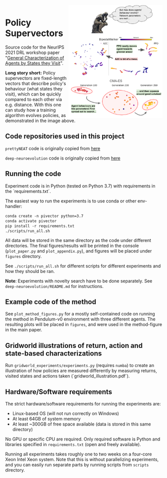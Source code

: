 <img src="images/graphical_abstract.png" align="right" width="60%" />

# Policy Supervectors

Source code for the NeurIPS 2021 DRL workshop paper "[General Characterization of Agents by States they Visit](https://arxiv.org/abs/2012.01244)".

**Long story short:** Policy supervectors are fixed-length vectors that describe policy's behaviour (what states they visit),
which can be quickly compared to each other via e.g. distance. With this one can study how a training algorithm evolves
policies, as demonstrated in the image above.

## Code repositories used in this project

`prettyNEAT` code is originally copied from [here](https://github.com/google/brain-tokyo-workshop/tree/master/WANNRelease/prettyNEAT)

`deep-neuroevolution` code is originally copied from [here](https://github.com/uber-research/deep-neuroevolution)

## Running the code
Experiment code is in Python (tested on Python 3.7) with requirements in the `requirements.txt´.

The easiest way to run the experiments is to use conda or other env-handler:

```
conda create -n pivector python=3.7
conda activate pivector
pip install -r requirements.txt
./scripts/run_all.sh
```

All data will be stored in the same directory as the code
under different directories. The final figures/results will
be printed in the console (`plot_paper.py` and `plot_appendix.py`),
and figures will be placed under `figures` directory.

See `./scripts/run_all.sh` for different scripts for different
experiments and how they should be ran.

**Note**: Experiments with novelty search have to be done separately. See `deep-neuroevolution/README.md` for instructions.

## Example code of the method

See `plot_method_figures.py` for a mostly self-contained code on running the method
in Pendulum-v0 environment with three different agents. The resulting plots will
be placed in `figures`, and were used in the method-figure in the main paper.

## Gridworld illustrations of return, action and state-based characterizations

Run `gridworld_experiments/experiments.py` (requires `numba`) to create an illustration
of how policies are measured differently by measuring returns, visited states and
actions taken (`gridworld_illustration.pdf´).

## Hardware/Software requirements

The strict hardware/software requirements for running the experiments are:

* Linux-based OS (will not run correctly on Windows)
* At least 64GB of system memory
* At least ~300GB of free space available (data is stored in this same directory)

No GPU or specific CPU are required. Only required software is Python and libraries specified in `requirements.txt` (open and freely available).

Running all experiments takes roughly one to two weeks on a four-core Xeon Intel Xeon system.
Note that this is without parallelizing experiments, and you can easily run separate parts
by running scripts from `scripts` directory.
